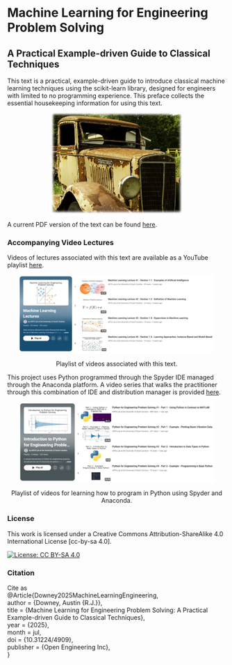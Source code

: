 # Machine Learning for Engineering Problem Solving
## A Practical Example-driven Guide to Classical Techniques
This text is a practical, example-driven guide to introduce classical machine learning techniques using the scikit-learn library, designed for engineers with limited to no programming experience. This preface collects the essential housekeeping information for using this text.


<p align="center">
<img src="source_material/figures/truck.jpg" alt="drawing" width="300"/>
</p>

A current PDF version of the text can be found <a href="https://github.com/austindowney/Machine-Learning-for-Engineering-Problem-Solving/blob/main/Machine_Learning_for_Engineering_Problem_Solving.pdf">here</a>.

### Accompanying Video Lectures

Videos of lectures associated with this text are available as a YouTube playlist <a href="https://www.youtube.com/playlist?list=PL-2wJog-EC5-yp3CSFpj2vEcj3Pp6UcoC">here</a>.

<p align="center">
<a href="https://www.youtube.com/playlist?list=PL-2wJog-EC5-yp3CSFpj2vEcj3Pp6UcoC""><img src="media/video_playlist.png" alt="Screenshot of the video lecture" width="450"></a>  
</p>
<p align="center"> Playlist of videos associated with this text.  </p>

This project uses Python programmed through the Spyder IDE managed through the Anaconda platform. A video series that walks the practitioner through this combination of IDE and distribution manager is provided <a href="https://www.youtube.com/playlist?list=PL-2wJog-EC5-wQQUdpc8MjztKZ1kE2ATS">here</a>.

<p align="center">
<a href="https://www.youtube.com/playlist?list=PL-2wJog-EC5-wQQUdpc8MjztKZ1kE2ATS"><img src="media/python_playlist.png" alt="Screenshot of the video lecture" width="450"></a>  
</p>
<p align="center"> Playlist of videos for learning how to program in Python using Spyder and Anaconda.  </p>


### License

This work is licensed under a Creative Commons Attribution-ShareAlike 4.0 International License [cc-by-sa 4.0].

[![License: CC BY-SA 4.0](https://img.shields.io/badge/License-CC_BY--SA_4.0-lightgrey.svg)](https://creativecommons.org/licenses/by-sa/4.0/)


### Citation

Cite as  
@Article{Downey2025MachineLearningEngineering,  
  author    = {Downey, Austin {R.J.}},  
  title     = {Machine Learning for Engineering Problem Solving: A Practical Example-driven Guide to Classical Techniques},  
  year      = {2025},  
  month     = jul,  
  doi       = {10.31224/4909},  
  publisher = {Open Engineering Inc},  
}









